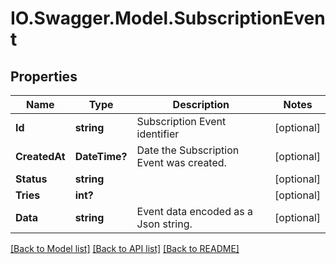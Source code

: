 # IO.Swagger.Model.SubscriptionEvent
## Properties

Name | Type | Description | Notes
------------ | ------------- | ------------- | -------------
**Id** | **string** | Subscription Event identifier | [optional] 
**CreatedAt** | **DateTime?** | Date the Subscription Event was created. | [optional] 
**Status** | **string** |  | [optional] 
**Tries** | **int?** |  | [optional] 
**Data** | **string** | Event data encoded as a Json string. | [optional] 

[[Back to Model list]](../README.md#documentation-for-models) [[Back to API list]](../README.md#documentation-for-api-endpoints) [[Back to README]](../README.md)

